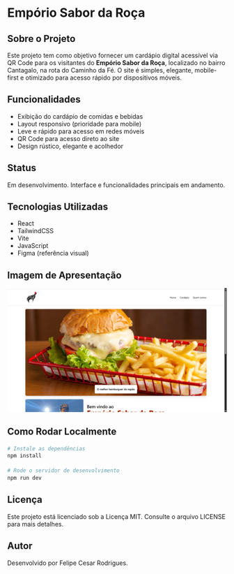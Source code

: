 # Empório Sabor da Roça

## Sobre o Projeto

Este projeto tem como objetivo fornecer um cardápio digital acessível via QR Code para os visitantes do **Empório Sabor da Roça**, localizado no bairro Cantagalo, na rota do Caminho da Fé. O site é simples, elegante, mobile-first e otimizado para acesso rápido por dispositivos móveis.

## Funcionalidades

* Exibição do cardápio de comidas e bebidas
* Layout responsivo (prioridade para mobile)
* Leve e rápido para acesso em redes móveis
* QR Code para acesso direto ao site
* Design rústico, elegante e acolhedor

## Status

Em desenvolvimento. Interface e funcionalidades principais em andamento.

## Tecnologias Utilizadas

* React
* TailwindCSS
* Vite
* JavaScript
* Figma (referência visual)

## Imagem de Apresentação

![Preview do Cardápio](./image/image.png)

## Como Rodar Localmente

```bash
# Instale as dependências
npm install

# Rode o servidor de desenvolvimento
npm run dev
```

## Licença

Este projeto está licenciado sob a Licença MIT. Consulte o arquivo LICENSE para mais detalhes.

## Autor

Desenvolvido por Felipe Cesar Rodrigues.
